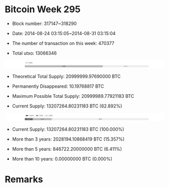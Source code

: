 # Bitcoin Week 295

- Block number: 317147~318290

- Date: 2014-08-24 03:15:05~2014-08-31 03:15:04

- The number of transaction on this week: 470377

- Total utxo: 13066346

![](../images/mined_week295.png)

- Theoretical Total Supply: 20999999.97690000 BTC

- Permanently Disappeared: 10.19768817 BTC

- Maximum Possible Total Supply: 20999989.77921183 BTC

- Current Supply: 13207264.80231183 BTC (62.892%)

![](../images/year_week295.png)


- Current Supply: 13207264.80231183 BTC (100.000%)

- More than 3 years: 2028194.10868419 BTC (15.357%)

- More than 5 years: 846722.20000000 BTC (6.411%)

- More than 10 years: 0.00000000 BTC (0.000%)

# Remarks

